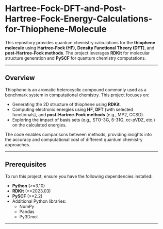 # Hartree-Fock-DFT-and-Post-Hartree-Fock-Energy-Calculations-for-Thiophene-Molecule
 This repository provides quantum chemistry calculations for the **thiophene molecule** using **Hartree-Fock (HF)**, **Density Functional Theory (DFT)**, and **post-Hartree-Fock methods**. The project leverages **RDKit** for molecular structure generation and **PySCF** for quantum chemistry computations.

---

## Overview

Thiophene is an aromatic heterocyclic compound commonly used as a benchmark system in computational chemistry. This project focuses on:

- Generating the 2D structure of thiophene using **RDKit**.
- Computing electronic energies using **HF**, **DFT** (with selected functionals), and **post-Hartree-Fock methods** (e.g., MP2, CCSD).
- Exploring the impact of basis sets (e.g., STO-3G, 6-31G, cc-pVDZ, etc.) on the calculated energies.

The code enables comparisons between methods, providing insights into the accuracy and computational cost of different quantum chemistry approaches.

---

## Prerequisites

To run this project, ensure you have the following dependencies installed:

- **Python** (>=3.10)
- **RDKit** (>=2023.03)
- **PySCF** (>=2.2)
- Additional Python libraries:
  - NumPy
  - Pandas
  - Py3Dmol

---
